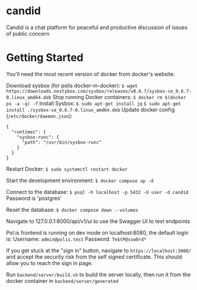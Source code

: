 # candid
Candid is a chat platform for peaceful and productive discussion of issues of public concern

# Getting Started
You'll need the most recent version of docker from docker's website.

Download sysbox (for polis docker-in-docker):
`$ wget https://downloads.nestybox.com/sysbox/releases/v0.6.7/sysbox-ce_0.6.7-0.linux_amd64.deb`
Stop running Docker containers:
`$ docker rm $(docker ps -a -q) -f`
Install Sysbox:
`$ sudo apt-get install jq`
`$ sudo apt-get install ./sysbox-ce_0.6.7-0.linux_amd64.deb`
Update docker config (`/etc/docker/daemon.json`):
```
{
  "runtimes": {
    "sysbox-runc": {
      "path": "/usr/bin/sysbox-runc"
    }
  }
}
```
Restart Docker:
`$ sudo systemctl restart docker`

Start the development environment:
`$ docker compose up -d`

Connect to the database:
`$ psql -h localhost -p 5432 -U user -d candid`
Password is 'postgres'

Reset the database:
`$ docker compose down --volumes`

Navigate to 127.0.0.1:8000/api/v1/ui to use the Swagger UI to test endpoints

Pol.is frontend is running on dev mode on localhost:8080, the default login is:
Username:
`admin@polis.test`
Password:
`Te$tP@ssw0rd*`

If you get stuck at the "sign in" button, navigate to `https://localhost:3000/` and accept the security risk from the self signed certificate.
This should allow you to reach the sign in page.

Run `backend/server/build.sh` to build the server locally, then run it from the docker container in `backend/server/generated`
